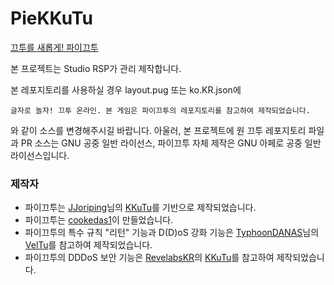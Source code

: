 # PieKKuTu
[끄투를 새롭게! 파이끄투](pie-kkutu.kro.kr)

본 프로젝트는 Studio RSP가 관리 제작합니다.

본 레포지토리를 사용하실 경우 layout.pug 또는 ko.KR.json에
```
글자로 놀자! 끄투 온라인. 본 게임은 파이끄투의 레포지토리를 참고하여 제작되었습니다.
```
와 같이 소스를 변경해주시길 바랍니다.
아울러, 본 프로젝트에 원 끄투 레포지토리 파일과 PR 소스는 GNU 공중 일반 라이선스, 파이끄투 자체 제작은 GNU 아페로 공중 일반 라이선스입니다.

### 제작자
- 파이끄투는 [JJoriping](https://github.com/JJoriping)님의 [KKuTu](https://github.com/JJoriping/KKuTu)를 기반으로 제작되었습니다.
- 파이끄투는 [cookedas1](https://github.com/cookedas1)이 만들었습니다.
- 파이끄투의 특수 규칙 "리턴" 기능과 D(D)oS 강화 기능은 [TyphoonDANAS](https://github.com/TyphoonDANAS)님의 [VelTu](https://github.com/TyphoonDANAS/VelTu)를 참고하여 제작되었습니다.
- 파이끄투의 DDDoS 보안 기능은 [RevelabsKR](https://github.com/RevelabsKR)의 [KKuTu](https://github.com/RevelabsKR/KKuTu)를 참고하여 제작되었습니다.